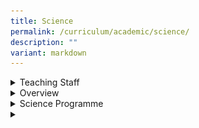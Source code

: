 ```yaml
---
title: Science
permalink: /curriculum/academic/science/
description: ""
variant: markdown
---
```

<div data-type="detailGroup" class="isomer-accordion isomer-accordion-white">
<details class="isomer-details">
<summary>Teaching Staff</summary>
<div data-type="detailsContent" class="isomer-details-content">
<table style="minWidth: 175px">
<colgroup>
<col>
<col>
<col>
<col>
<col>
<col>
<col>
</colgroup>
<tbody>
<tr>
<th rowspan="1" colspan="1">
<p>01/</p>
</th>
<th rowspan="1" colspan="1">
<p>Mr Lim Yiu Tian
<br><em>HOD Science<br>Physics<br></em>
</p>
</th>
<th rowspan="1" colspan="1">
<p><strong>02</strong>/</p>
</th>
<th rowspan="1" colspan="1">
<p><strong>Mdm Hemalatha Pragaran</strong>
<br><em>HOD Character &amp; Citizenship Education<br>Chemistry</em> 
<br>
</p>
</th>
<td rowspan="1" colspan="1">
<p><strong>03/</strong> 
<br>
</p>
</td>
<td rowspan="1" colspan="1">
<p><strong>Ms Tan Yen Nee</strong>
<br><strong><em>Year Head</em><br><em>(Lower Secondary)</em></strong>
<br><strong><em>Physics</em></strong>
</p>
</td>
<th rowspan="1" colspan="1">
<p></p>
</th>
</tr>
<tr>
<td rowspan="1" colspan="1">
<p><strong>04/</strong>
</p>
</td>
<td rowspan="1" colspan="1">
<p><strong>Ms Ng Ling Yee Domina</strong> 
<br><em>Subject Head, Biology<br>Biology<br>English Language<br></em>
</p>
</td>
<td rowspan="1" colspan="1">
<p><strong>05/<br></strong>
</p>
</td>
<td rowspan="1" colspan="1">
<p><strong>Mr Huzaini Bin Alwi</strong> 
<br><em>Subject Head, Data Management<br>Physics<br></em>
</p>
</td>
<td rowspan="1" colspan="1">
<p><strong>06/</strong>
</p>
</td>
<td rowspan="1" colspan="1">
<p><strong>Mrs Salinah Zhu</strong> 
<br><em>Subject Head, Student Management<br>Physics</em>
</p>
</td>
<td rowspan="1" colspan="1">
<p></p>
</td>
</tr>
<tr>
<td rowspan="1" colspan="1">
<p><strong>07/</strong>
</p>
</td>
<td rowspan="1" colspan="1">
<p><strong>Ms Kek Poh Khee</strong> 
<br><em>Subject Head (Internal), Chemistry<br>Chemistry</em>
</p>
</td>
<td rowspan="1" colspan="1">
<p><strong>08/</strong>
</p>
</td>
<td rowspan="1" colspan="1">
<p><strong>Ms Pui Li Xian</strong> 
<br><em>AYH (Sec 4) (Internal),<br>Biology</em>
</p>
</td>
<td rowspan="1" colspan="1">
<p><strong>09/</strong><em><br></em>
</p>
</td>
<td rowspan="1" colspan="1">
<p><strong>Mr Alvin Liew Shao Chuan</strong> 
<br><em>Teacher<br>Chemistry</em>
</p>
</td>
<td rowspan="1" colspan="1">
<p></p>
</td>
</tr>
<tr>
<td rowspan="1" colspan="1">
<p><strong>10/</strong>
</p>
</td>
<td rowspan="1" colspan="1">
<p><strong>Ms Ridzwana Begum</strong> 
<br><em>Teacher<br>Chemistry<br>Biology</em>
</p>
</td>
<td rowspan="1" colspan="1">
<p><strong>11&nbsp;/</strong>
</p>
</td>
<td rowspan="1" colspan="1">
<p><strong>Ms Lim Li Ying</strong> 
<br><em>Teacher<br>Chemistry</em>
<br><em>Computer Applications</em>
</p>
</td>
<td rowspan="1" colspan="1">
<p><strong>12/</strong> 
<br>
</p>
</td>
<td rowspan="1" colspan="1">
<p><strong>Mr Eric Lee Chin Ngai</strong> 
<br><em>Teacher<br>Chemistry<br>Computer Applications</em>
</p>
</td>
<td rowspan="1" colspan="1">
<p></p>
</td>
</tr>
<tr>
<td rowspan="1" colspan="1">
<p></p>
</td>
<td rowspan="1" colspan="1">
<p></p>
</td>
<td rowspan="1" colspan="1">
<p></p>
</td>
<td rowspan="1" colspan="1">
<p></p>
</td>
<td rowspan="1" colspan="1">
<p></p>
</td>
<td rowspan="1" colspan="1">
<p></p>
</td>
<td rowspan="1" colspan="1">
<p></p>
</td>
</tr>
</tbody>
</table>
<p></p>
</div>
</details>
<details class="isomer-details">
<summary>Overview</summary>
<div data-type="detailsContent" class="isomer-details-content">
<table style="minWidth: 25px">
<colgroup>
<col>
</colgroup>
<tbody>
<tr>
<td rowspan="1" colspan="1">
<p>
<br>
</p>
<div class="isomer-image-wrapper">
<img style="margin: auto; outline: none; padding: 0px; border: none; clear: both; display: block; width: 913px; height: 681px;" height="auto" width="100%" alt="cover.jpg" src="/images/cover.jpg">
</div>
<p></p>
<p><strong><u>Subjects Offered</u></strong>
</p>
<ul data-tight="true" class="tight">
<li>
<p><strong><u>Express</u></strong>
</p>
<ul data-tight="true" class="tight">
<li>
<p>Biology</p>
</li>
<li>
<p>Chemistry</p>
</li>
<li>
<p>Physics</p>
</li>
<li>
<p>Science (Phy/Chem)</p>
</li>
<li>
<p>Science (Phy/Bio)</p>
</li>
<li>
<p>Science (Chem/Bio)</p>
</li>
</ul>
</li>
<li>
<p><strong><u>Normal (Academic)</u></strong>
</p>
<ul data-tight="true" class="tight">
<li>
<p>Science (Phy/Chem)</p>
</li>
<li>
<p>Science (Chem/Bio)</p>
</li>
<li>
<p>Normal (Technical)</p>
</li>
</ul>
</li>
<li>
<p><strong><u>Normal (Technical)</u></strong>
</p>
<ul data-tight="true" class="tight">
<li>
<p>Lower Secondary Science</p>
</li>
<li>
<p>Upper Secondary Science</p>
</li>
</ul>
</li>
</ul>
<h3><strong><u>Curriculum and Framework</u></strong></h3>
<div class="isomer-image-wrapper">
<img style="margin: auto; outline: none; padding: 0px; border: none; clear: both; display: block;" height="auto" width="100%" alt="01.png" src="/images/framework.png">
</div>
<div class="isomer-image-wrapper">
<img style="margin: auto; outline: none; padding: 0px; border: none; clear: both; display: block;" height="auto" width="100%" alt="02.png" src="/images/framework2.png">
</div>
<p>The&nbsp;<em>Science Curriculum Framework&nbsp;</em>is derived from the
Policy Framework for the Teaching and Learning of Science. It encapsulates
the thrust of science education in Singapore to prepare our students to
be sufficiently adept as effective citizens, able to function in and contribute
to an increasingly technologically-driven world.&nbsp; &nbsp; &nbsp; &nbsp;
&nbsp; &nbsp; &nbsp; &nbsp; &nbsp; &nbsp; &nbsp; &nbsp; &nbsp; &nbsp; &nbsp;
&nbsp; &nbsp; &nbsp; &nbsp;&nbsp;
<br>
</p>
<p>In line with the framework of learning Science as an inquiry subject,
our department organises a series of enrichment activities to stimulate
students' interest and inquisitiveness towards Science. Refer to our programme
in the next tab for more details.</p>
<p><strong><u>Learning Space (Science Discovery Lab)</u></strong>
</p>
<p>The Science Discovery Lab; a place for learning of Science which is enhanced
by the conducive environment for collaborative learning on top of the ICT
tools available to support ICT based inquiry learning.
<br>
<br>We would like our students to find joy in learning, grow and develop in
the area of Science in a setting where working together is the norm and
Science is the vehicle that spurs thinking.</p>
<div class="isomer-image-wrapper">
<img style="margin: auto; outline: none; padding: 0px; border: none; clear: both; display: block; width: 811px; height: 1081px;" height="auto" width="100%" alt="Science Rm 1.jpeg" src="/images/framework3.jpeg">
</div>
<div class="isomer-image-wrapper">
<img style="margin: auto; outline: none; padding: 0px; border: none; clear: both; display: block; width: 808px; height: 604px;" height="auto" width="100%" alt="Science Rm 2.jpeg" src="/images/scienceroom2.jpeg">
</div>
<div class="isomer-image-wrapper">
<img style="margin: auto; outline: none; padding: 0px; border: none; clear: both; display: block; width: 803px; height: 601px;" height="auto" width="100%" alt="Science Rm 3.jpeg" src="/images/scienceroom3.jpeg">
</div>
<div class="isomer-image-wrapper">
<img style="margin: auto; outline: none; padding: 0px; border: none; clear: both; display: block; width: 805px; height: 602px;" height="auto" width="100%" alt="Science Rm 5.jpeg" src="/images/scienceroom5.jpeg">
</div>
</td>
</tr>
</tbody>
</table>
<p></p>
<p></p>
<p></p>
<p></p>
</div>
</details>
<details class="isomer-details">
<summary>Science Programme</summary>
<div data-type="detailsContent" class="isomer-details-content">
<h4>Achievements</h4>
<table style="minWidth: 100px">
<colgroup>
<col>
<col>
<col>
<col>
</colgroup>
<tbody>
<tr>
<th rowspan="1" colspan="1">
<p>Unit</p>
</th>
<th rowspan="1" colspan="1">
<p>Competition</p>
</th>
<th rowspan="1" colspan="1">
<p>Achievement</p>
</th>
<th rowspan="1" colspan="1">
<p>Year</p>
</th>
</tr>
<tr>
<td rowspan="1" colspan="1">
<p>Biology
<br>
</p>
</td>
<td rowspan="1" colspan="1">
<p>National Junior Biology Olympiad</p>
</td>
<td rowspan="1" colspan="1">
<p>Chloe Chua Qiao Lin 4E1 - Bronze Award
<br>Koh You Li Erika 4E1 - Bronze Award
<br>Chloe Teh Shi Ying 4E2 - Bronze Award
<br>
</p>
</td>
<td rowspan="1" colspan="1">
<p>2022</p>
</td>
</tr>
<tr>
<td rowspan="1" colspan="1">
<p>Biology</p>
</td>
<td rowspan="1" colspan="1">
<p>National Junior Biology Olympiad</p>
</td>
<td rowspan="1" colspan="1">
<p>Yeo Yu Xuan Dazzel 4E1 - Gold Award
<br>Tan Ching Thee Royce 4E1 - Bronze Award
<br>
</p>
</td>
<td rowspan="1" colspan="1">
<p>2021
<br>
</p>
</td>
</tr>
<tr>
<td rowspan="1" colspan="1">
<p>Science</p>
</td>
<td rowspan="1" colspan="1">
<p>Applied Sciences Programme</p>
</td>
<td rowspan="1" colspan="1">
<p>Participation</p>
</td>
<td rowspan="1" colspan="1">
<p>2021</p>
</td>
</tr>
<tr>
<td rowspan="1" colspan="1">
<p>Science</p>
</td>
<td rowspan="1" colspan="1">
<p>Scientific Inventive Thinking</p>
</td>
<td rowspan="1" colspan="1">
<p>Participation</p>
</td>
<td rowspan="1" colspan="1">
<p>2021</p>
</td>
</tr>
<tr>
<td rowspan="1" colspan="1">
<p>Science</p>
</td>
<td rowspan="1" colspan="1">
<p>Singapore Youth Science Fair</p>
</td>
<td rowspan="1" colspan="1">
<p>Certificate of Accomplishment</p>
</td>
<td rowspan="1" colspan="1">
<p>2021</p>
</td>
</tr>
<tr>
<td rowspan="1" colspan="1">
<p>Science</p>
</td>
<td rowspan="1" colspan="1">
<p>Ignite Skills Challenge</p>
</td>
<td rowspan="1" colspan="1">
<p>Team Gold Award</p>
</td>
<td rowspan="1" colspan="1">
<p>2021</p>
</td>
</tr>
<tr>
<td rowspan="1" colspan="1">
<p>Science</p>
</td>
<td rowspan="1" colspan="1">
<p>ICAS (Science)</p>
</td>
<td rowspan="1" colspan="1">
<p>Distinction (3), Merit (2), Credit (2)</p>
</td>
<td rowspan="1" colspan="1">
<p>2021</p>
</td>
</tr>
<tr>
<td rowspan="1" colspan="1">
<p>Biology</p>
</td>
<td rowspan="1" colspan="1">
<p>National Junior Biology Olympiad</p>
</td>
<td rowspan="1" colspan="1">
<p>Joshua 4E1- Silver</p>
</td>
<td rowspan="1" colspan="1">
<p>2019</p>
</td>
</tr>
<tr>
<td rowspan="1" colspan="1">
<p>Chemistry</p>
</td>
<td rowspan="1" colspan="1">
<p>ANCQ Competition</p>
</td>
<td rowspan="1" colspan="1">
<p>Participation</p>
</td>
<td rowspan="1" colspan="1">
<p>2019</p>
</td>
</tr>
<tr>
<td rowspan="1" colspan="1">
<p>Chemistry</p>
</td>
<td rowspan="1" colspan="1">
<p>National Junior Chemistry Olympiad</p>
</td>
<td rowspan="1" colspan="1">
<p>Participation</p>
</td>
<td rowspan="1" colspan="1">
<p>2019</p>
</td>
</tr>
<tr>
<td rowspan="1" colspan="1">
<p>Chemistry</p>
</td>
<td rowspan="1" colspan="1">
<p>Paul Science Quiz (ANCQ)</p>
</td>
<td rowspan="1" colspan="1">
<p>Joshua 4E1- Silver</p>
</td>
<td rowspan="1" colspan="1">
<p>2019</p>
</td>
</tr>
<tr>
<td rowspan="1" colspan="1">
<p>Physics</p>
</td>
<td rowspan="1" colspan="1">
<p>National Junior Physics Olympiad</p>
</td>
<td rowspan="1" colspan="1">
<p>Honourable Mention - Main (3)
<br>Honourable Mention - Open Category (1)
<br>
</p>
</td>
<td rowspan="1" colspan="1">
<p>2019</p>
</td>
</tr>
<tr>
<td rowspan="1" colspan="1">
<p>Science</p>
</td>
<td rowspan="1" colspan="1">
<p>The BIG Science Competition</p>
</td>
<td rowspan="1" colspan="1">
<p>High Distinction (1),
<br>Distinction (1),
<br>Credit (1)</p>
</td>
<td rowspan="1" colspan="1">
<p>2019
<br>
</p>
</td>
</tr>
<tr>
<td rowspan="1" colspan="1">
<p>Science</p>
</td>
<td rowspan="1" colspan="1">
<p>ICAS (Science)</p>
</td>
<td rowspan="1" colspan="1">
<p>Distinction (1), Merit (2), Credit (7)
<br>
</p>
</td>
<td rowspan="1" colspan="1">
<p>2019</p>
</td>
</tr>
<tr>
<td rowspan="1" colspan="1">
<p>Science</p>
</td>
<td rowspan="1" colspan="1">
<p>Nanyang Polytechnic Science and Technology Challenge</p>
</td>
<td rowspan="1" colspan="1">
<p>-</p>
</td>
<td rowspan="1" colspan="1">
<p>2019</p>
</td>
</tr>
</tbody>
</table>
<table style="minWidth: 25px">
<colgroup>
<col>
</colgroup>
<tbody>
<tr>
<td rowspan="1" colspan="1">
<p><strong>Activities 2023</strong>
</p>
<p></p>
<p><strong>Science Competitions 2023</strong>
</p>
<p></p>
<p><strong><u>STEM Playground</u></strong>
</p>
<p>To immerse our lower secondary students in STEM (Science, Technology,
Engineering, and Mathematics) activities, they eagerly took part in the
STEM Playground, a collaborative effort organized by the Singapore Science
Centre, the Ministry of Education (MOE), and the James Dyson Foundation.</p>
<p>&nbsp;</p>
<p>The primary challenge presented to these students was the construction
of a self-supporting bridge capable of withstanding a 1kg load, using a
limited set of resources: 50 satay sticks, rubber bands, and tape. In response,
our students showcased their remarkable commitment to learning, readily
embracing creative challenges. They ventured into a realm of diverse designs
and tirelessly refined their bridge structures, persistently striving for
optimal solutions. This experience not only enriched their STEM knowledge
but also instilled a profound sense of creativity and problem-solving acumen.</p>
<div class="isomer-image-wrapper">
<img style="width: 100%" height="auto" width="100%" alt="" src="/images/Stem_Playground_Prototype.jpg">
</div>
<p>&nbsp;&nbsp;</p>
<p><strong><u>Science Olympiads</u></strong>
</p>
<p>Our upper secondary students enthusiastically engaged in the Singapore
Junior Chemistry Olympiad (SJChO), Singapore Junior Biology Olympiad (SJBO),
and Singapore Junior Physics Olympiad (SJPO). These esteemed Science Olympiads
serve as an invaluable platform for our students to push the boundaries
of their scientific knowledge in their respective fields. They willingly
accepted the challenge, demonstrating their passion for and dedication
to the sciences.&nbsp;</p>
<table style="minWidth: 75px">
<colgroup>
<col>
<col>
<col>
</colgroup>
<tbody>
<tr>
<td rowspan="1" colspan="1">
<p><strong>Student</strong>
</p>
</td>
<td rowspan="1" colspan="1">
<p><strong>Class</strong>
</p>
</td>
<td rowspan="1" colspan="1">
<p><strong>Award</strong>
</p>
</td>
</tr>
<tr>
<td rowspan="1" colspan="3">
<p><strong>Singapore Junior Biology Olympiad</strong>
</p>
</td>
</tr>
<tr>
<td rowspan="1" colspan="1">
<p>Rachel Low</p>
</td>
<td rowspan="1" colspan="1">
<p>4E2</p>
</td>
<td rowspan="1" colspan="1">
<p>Bronze</p>
</td>
</tr>
<tr>
<td rowspan="1" colspan="1">
<p>Sim Jia Min</p>
</td>
<td rowspan="1" colspan="1">
<p>3 Care</p>
</td>
<td rowspan="1" colspan="1">
<p>Honourable Mention</p>
</td>
</tr>
<tr>
<td rowspan="1" colspan="1">
<p>Randilyn Liau</p>
</td>
<td rowspan="1" colspan="1">
<p>4E2</p>
</td>
<td rowspan="1" colspan="1">
<p>Honourable Mention</p>
</td>
</tr>
<tr>
<td rowspan="1" colspan="3">
<p><strong>Singapore Junior Chemistry Olympiad</strong>
</p>
</td>
</tr>
<tr>
<td rowspan="1" colspan="1">
<p>Joel Teo</p>
</td>
<td rowspan="1" colspan="1">
<p>4E1</p>
</td>
<td rowspan="1" colspan="1">
<p>Bronze</p>
</td>
</tr>
<tr>
<td rowspan="1" colspan="1">
<p>Rachel Low</p>
</td>
<td rowspan="1" colspan="1">
<p>4E2</p>
</td>
<td rowspan="1" colspan="1">
<p>Bronze</p>
</td>
</tr>
<tr>
<td rowspan="1" colspan="3">
<p><strong>Singapore Junior Physics Olympiad</strong>
</p>
</td>
</tr>
<tr>
<td rowspan="1" colspan="1">
<p>Shen Ziru</p>
</td>
<td rowspan="1" colspan="1">
<p>4E2</p>
</td>
<td rowspan="1" colspan="1">
<p>Bronze</p>
</td>
</tr>
<tr>
<td rowspan="1" colspan="1">
<p>Rachel Low</p>
</td>
<td rowspan="1" colspan="1">
<p>4E2</p>
</td>
<td rowspan="1" colspan="1">
<p>Bronze</p>
</td>
</tr>
<tr>
<td rowspan="1" colspan="1">
<p>Choi Yuk</p>
</td>
<td rowspan="1" colspan="1">
<p>3 Care</p>
</td>
<td rowspan="1" colspan="1">
<p>Honourable Mention</p>
</td>
</tr>
<tr>
<td rowspan="1" colspan="1">
<p>Ng Chit Yu</p>
</td>
<td rowspan="1" colspan="1">
<p>3 Integrity</p>
</td>
<td rowspan="1" colspan="1">
<p>Honourable Mention</p>
</td>
</tr>
<tr>
<td rowspan="1" colspan="1">
<p>Shirin Ong</p>
</td>
<td rowspan="1" colspan="1">
<p>3 Respect</p>
</td>
<td rowspan="1" colspan="1">
<p>Honourable Mention</p>
</td>
</tr>
<tr>
<td rowspan="1" colspan="1">
<p>Chong Woo Kin Nishi</p>
</td>
<td rowspan="1" colspan="1">
<p>4E1</p>
</td>
<td rowspan="1" colspan="1">
<p>Honourable Mention</p>
</td>
</tr>
<tr>
<td rowspan="1" colspan="1">
<p>Cedrik Chua</p>
</td>
<td rowspan="1" colspan="1">
<p>4E1</p>
</td>
<td rowspan="1" colspan="1">
<p>Honourable Mention</p>
</td>
</tr>
<tr>
<td rowspan="1" colspan="1">
<p>Joel Teo</p>
</td>
<td rowspan="1" colspan="1">
<p>4E1</p>
</td>
<td rowspan="1" colspan="1">
<p>Honourable Mention</p>
</td>
</tr>
<tr>
<td rowspan="1" colspan="1">
<p>Fedora Tan</p>
</td>
<td rowspan="1" colspan="1">
<p>4E2</p>
</td>
<td rowspan="1" colspan="1">
<p>Honourable Mention</p>
</td>
</tr>
<tr>
<td rowspan="1" colspan="1">
<p>Samuel Joshua</p>
</td>
<td rowspan="1" colspan="1">
<p>4E2</p>
</td>
<td rowspan="1" colspan="1">
<p>Honourable Mention</p>
</td>
</tr>
<tr>
<td rowspan="1" colspan="3">
<p><strong>Singapore Physics League</strong>
</p>
</td>
</tr>
<tr>
<td rowspan="1" colspan="1">
<p>Kelly Teo</p>
</td>
<td rowspan="1" colspan="1">
<p>4E1</p>
</td>
<td rowspan="1" colspan="1">
<p>Honourable Mention</p>
</td>
</tr>
<tr>
<td rowspan="1" colspan="1">
<p>Joel Teo</p>
</td>
<td rowspan="1" colspan="1">
<p>4E1</p>
</td>
<td rowspan="1" colspan="1">
<p>Honourable Mention</p>
</td>
</tr>
<tr>
<td rowspan="1" colspan="1">
<p>Soon Kai De</p>
</td>
<td rowspan="1" colspan="1">
<p>4E2</p>
</td>
<td rowspan="1" colspan="1">
<p>Honourable Mention</p>
</td>
</tr>
<tr>
<td rowspan="1" colspan="1">
<p>Samuel Joshua</p>
</td>
<td rowspan="1" colspan="1">
<p>4E2</p>
</td>
<td rowspan="1" colspan="1">
<p>Honourable Mention</p>
</td>
</tr>
<tr>
<td rowspan="1" colspan="1">
<p>Shen Ziru</p>
</td>
<td rowspan="1" colspan="1">
<p>4E2</p>
</td>
<td rowspan="1" colspan="1">
<p>Honourable Mention</p>
</td>
</tr>
<tr>
<td rowspan="1" colspan="1">
<p>Chong Woo Kin Nishi</p>
</td>
<td rowspan="1" colspan="1">
<p>4E1</p>
</td>
<td rowspan="1" colspan="1">
<p>Honourable Mention</p>
</td>
</tr>
<tr>
<td rowspan="1" colspan="1">
<p>Cedrik Chua</p>
</td>
<td rowspan="1" colspan="1">
<p>4E1</p>
</td>
<td rowspan="1" colspan="1">
<p>Honourable Mention</p>
</td>
</tr>
<tr>
<td rowspan="1" colspan="1">
<p>Tan Geng Kai</p>
</td>
<td rowspan="1" colspan="1">
<p>4E1</p>
</td>
<td rowspan="1" colspan="1">
<p>Honourable Mention</p>
</td>
</tr>
<tr>
<td rowspan="1" colspan="1">
<p>Aviv Wong</p>
</td>
<td rowspan="1" colspan="1">
<p>4E1</p>
</td>
<td rowspan="1" colspan="1">
<p>Honourable Mention</p>
</td>
</tr>
<tr>
<td rowspan="1" colspan="1">
<p>Clarence Chia</p>
</td>
<td rowspan="1" colspan="1">
<p>4E1</p>
</td>
<td rowspan="1" colspan="1">
<p>Honourable Mention</p>
</td>
</tr>
</tbody>
</table>
<p>&nbsp;</p>
<p><strong><u>ICAS Science Assessment</u></strong>
</p>
<p>The International Competitions and Assessments for Schools (ICAS) is a
prestigious assessment program known for its rigorous examinations covering
various subjects. Our lower secondary students recently took part in the
ICAS Science Assessment and have showcased remarkable achievements. Collectively,
JWSS students secured an impressive tally of results, including 3 Distinctions,
9 Credits, and 5 Merits. These accomplishments underscore our students'
dedication to academic excellence and their commendable performance in
the realm of science.</p>
<table style="minWidth: 75px">
<colgroup>
<col>
<col>
<col>
</colgroup>
<tbody>
<tr>
<td rowspan="1" colspan="1">
<p><strong>Student</strong>
</p>
</td>
<td rowspan="1" colspan="1">
<p><strong>Class</strong>
</p>
</td>
<td rowspan="1" colspan="1">
<p><strong>Award</strong>
</p>
</td>
</tr>
<tr>
<td rowspan="1" colspan="1">
<p>Celeste Teo Sui En</p>
</td>
<td rowspan="1" colspan="1">
<p>1 Care</p>
</td>
<td rowspan="1" colspan="1">
<p>Distinction</p>
</td>
</tr>
<tr>
<td rowspan="1" colspan="1">
<p>Naomi Kuwardoyo</p>
</td>
<td rowspan="1" colspan="1">
<p>1 Passion</p>
</td>
<td rowspan="1" colspan="1">
<p>Distinction</p>
</td>
</tr>
<tr>
<td rowspan="1" colspan="1">
<p>Shiva Kris Chandrashekaran</p>
</td>
<td rowspan="1" colspan="1">
<p>2 Passion</p>
</td>
<td rowspan="1" colspan="1">
<p>Distinction</p>
</td>
</tr>
</tbody>
</table>
<p>&nbsp;3 Distinctions, 9 Credits and 5 Merits.</p>
<p></p>
<p><strong>Activities 2022<br></strong>
</p>
<p><strong>Science Competitions 2022</strong>
</p>
<p></p>
<p>JWSS students have represented the school in numerous science competitions
this year and have achieved commendable results. Our lower secondary students
took part in the ICAS Science Assessment.</p>
<p>&nbsp;</p>
<p>Our upper secondary students participated in the Singapore Junior Chemistry
Olympiad (SJChO), Singapore Junior Biology Olympiad (SJBO) and Singapore
Junior Physics Olympiad (SJPO). The Science Olympiads provide a platform
for upper secondary students to challenge themselves further in their knowledge
of the respective scientific fields.</p>
<p></p>
<div class="isomer-image-wrapper">
<img style="width: 100%" height="auto" width="100%" alt="" src="/images/Sci Dept/Science2024/photo1672157891.jpeg">
</div>
<p>Lower secondary students taking the ICAS Science Assessment</p>
<p></p>
<p></p>
<div class="isomer-image-wrapper">
<img style="width: 100%" height="auto" width="100%" alt="" src="/images/Sci Dept/Science2024/photo1672157673.jpeg">
</div>
<p><em>Chen Yang Yan (3E1) receiving her SJPO certificate from Ms Tan on Recognition &amp; Celebration Day.</em>
</p>
<p></p>
<p></p>
<div class="isomer-image-wrapper">
<img style="width: 100%" height="auto" width="100%" alt="" src="/images/Sci Dept/Science2024/photo1672157648.jpeg">
</div>
<p><em>Wong Wei Ren Aviv (3E1) receiving his SJChO certificate from Ms Tan on Recognition &amp; Celebration Day.</em>
</p>
<p><strong>Awards with names of students:</strong>
</p>
<p><u>ICAS Science Assessment</u>
</p>
<p>Distinction – Caelyn Lim Khai En (2 Care)</p>
<p>Distinction – Chen Yuheng Grant (2 Resilience)</p>
<p>Credit – Chua Sim Guan (2 Resilience)</p>
<p>Credit – Ong Cai Ming (2 Resilience)</p>
<p>Credit – Lim Yu Kai (2 Resilience)</p>
<p>Credit – Chan Zhun Yee, Zane (2 Resilience)</p>
<p>Credit – Wong Wen Tian (2 Respect)</p>
<p>Credit – Lionel Thia (2 Respect)</p>
<p>Credit – Arumugam Rohith (2 Respect)</p>
<p>Credit – Herfina Binte Dulkifli (2 Care)</p>
<p>Credit – Shahina Nabiha d/o Mohamed Sulaiman (2 Care)</p>
<p>Credit – Tan Choy Hee (2 Care)</p>
<p>Merit – Sin Jia Xuan Megan (2 Resilience)</p>
<p>Merit – Ng Guan Jie Aaron (2 Resilience)</p>
<p>Merit – Gayathri Rajavel (2 Care)</p>
<p>Merit – Rayden Lew Hao Yang (2 Curiosity)</p>
<p>Merit – Khan K M Ahsan Adil (2 Excellence)</p>
<p>Merit – Tan Hui Ting (2 Innovation)</p>
<p>Merit – Lucian Lian Bowen (1 Innovation)</p>
<p></p>
<p><u>Singapore Junior Biology Olympiad</u>
</p>
<p>Bronze – Chloe Chua Qiao Lin (4E1)</p>
<p>Bronze – Koh You Li Erika (4E1)</p>
<p>Bronze – Chloe Teh Shiying (4E2)</p>
<p></p>
<p><u>Singapore Junior Chemistry Olympiad</u>
</p>
<p>Bronze – Wong Wei Ren Aviv (3E1)</p>
<p>Bronze – Chloe Teh Shiying (4E2)</p>
<p></p>
<p><u>Singapore Junior Physics Olympiad</u>
</p>
<p>Honourable mention – Chen Yang Yan (3E1)</p>
<p>Honourable mention – Joel Teo Kah Jun (3E1)</p>
<p>Honourable mention – Wong Wei Ren Aviv (3E1)</p>
<p>Honourable mention – Devashree d/o Thanabalan (3E2)</p>
<p>Honourable mention – Samuel Joshua (3E2)</p>
<p>
<br><strong>Post-Weighted Assessment (WA2) – Sec 1 Lower Secondary Science Integrative Activity</strong> 
<br>
<br>Our Secondary 1 students extended their classroom learning on concepts
learnt in Diversity of Materials using Separation Techniques by engaging
in an integrative activity. Students were given a problem scenario in which
they had to exercise their problem-solving skills of looking for potable
water after losing freshwater supply due to a storm.
<br>
<br>They had to research for causes of water pollution and common pollutants
found in water. After that, they had to submit a group summary of their
findings on Padlet that was embedded in the SLS package. Students were
then required to design and create a water purification device using a
given set of materials such as gauze, gravel, cotton wool, pebbles, sand
and an empty mineral water bottle.
<br>
<br>Our Secondary 1 students exhibited great creativity and critical thinking
through the modifications made using these items provided. They had to
determine the suitable materials for the water purification device as well
as identify and explain the factors that affect the effectiveness of the
water purification device. Once all the materials have been placed inside
the inverted water bottle, it is time to test out their devices, using
dirty water.
<br>
<br>The way or sequence in which the materials are arranged actually determines
the effectiveness of the filtration results! The purification devices are
then judged based on how clear the resultant water comes out of the purification
device at the end by comparing it with a turbidity disc.
<br>
<br>The purification process was then filmed by the students using their smartphones
and subsequently uploaded as videos onto a second padlet embedded onto
the SLS package. Some of the groups whose filters worked quite well were
also being invited to the front of the lab to share their design with the
rest of the classes, thereby promoting collaborative learning amongst the
students.&nbsp;</p>
<table style="minWidth: 75px">
<colgroup>
<col>
<col>
<col>
</colgroup>
<tbody>
<tr>
<td rowspan="1" colspan="1">
<div class="isomer-image-wrapper">
<img style="margin: auto; outline: none; padding: 0px; border: none; clear: both; display: block; width: 277px; height: 126px;" height="auto" width="100%" alt="Photo 1.jpeg" src="/images/integrative1.jpeg">
</div>
<p>Students are testing out the efficiency of the filter
<br>
</p>
</td>
<td rowspan="1" colspan="1">
<div class="isomer-image-wrapper">
<img style="margin: auto; outline: none; padding: 0px; border: none; clear: both; display: block; width: 273px; height: 124px;" height="auto" width="100%" alt="Photo 3.jpeg" src="/images/integrative2.jpeg">
</div>
<p>Students filming the purification process using smartphone.
<br>
</p>
</td>
<td rowspan="1" colspan="1">
<div class="isomer-image-wrapper">
<img style="margin: auto; outline: none; padding: 0px; border: none; clear: both; display: block; width: 266px; height: 122px;" height="auto" width="100%" alt="Photo 7.jpeg" src="/images/integrative3.jpeg">
</div>
<p>Students doing and filming the actual purification process.
<br>
</p>
</td>
</tr>
<tr>
<td rowspan="1" colspan="1">
<div class="isomer-image-wrapper">
<img style="margin: auto; outline: none; padding: 0px; border: none; clear: both; display: block; width: 272px; height: 202px;" height="auto" width="100%" alt="Photo 4.jpeg" src="/images/integrative4.jpeg">
</div>
<p>Student testing out the device.
<br>
</p>
</td>
<td rowspan="1" colspan="1">
<div class="isomer-image-wrapper">
<img style="margin: auto; outline: none; padding: 0px; border: none; clear: both; display: block; width: 272px; height: 202px;" height="auto" width="100%" alt="Photo 5.jpeg" src="/images/integrative5.jpeg">
</div>
<p>Students enjoying the activity.
<br>
</p>
</td>
<td rowspan="1" colspan="1">
<div class="isomer-image-wrapper">
<img style="margin: auto; outline: none; padding: 0px; border: none; clear: both; display: block; width: 268.997px; height: 200.595px;" height="auto" width="100%" alt="Photo 6.jpeg" src="/images/integrative6.jpeg">
</div>
<p>Students preparing the materials for the purification device.
<br>
</p>
</td>
</tr>
</tbody>
</table>
<div class="isomer-image-wrapper">
<img style="margin: auto; outline: none; padding: 0px; border: none; clear: both; display: block; width: 271px; height: 586px;" height="auto" width="100%" alt="Photo 2.jpeg" src="/images/integrative7.jpeg">
</div>
<p>Students are engaged in forming the materials outline of the purification
device.</p>
</td>
</tr>
</tbody>
</table>
<table style="minWidth: 25px">
<colgroup>
<col>
</colgroup>
<tbody>
<tr>
<td rowspan="1" colspan="1">
<p><strong>Activities 2021</strong>
</p>
<p><strong><br>Singapore Junior Biology Olympiad (SJBO) 2021</strong> 
<br>
<br>The Singapore Junior Biology Olympiad (SJBO) provides a platform for Secondary
3 to 4 students to challenge themselves further in the area of Biology,
and is an initiative built on their strong grasp on fundamentals. SJBO
gives students a foretaste of the Singapore Biology Olympiad as well as
the International Biology Olympiad. As such, SJBO focuses on critical thinking
skills as applied to Biology, and it is with the aim that students develop
a holistic culture and passion in learning and applying Biology in their
lives.
<br>
<br>For this year, all the Secondary 3 and Secondary 4 Pure Biology students
participated in the Singapore Junior Biology Olympiad. The competition
comprises a theory round for all students. The theory round, consisting
of multiple choice, true-false and short answer questions, was conducted
online on 19 May 2021.
<br>
<br>Yeo Yu Xuan Dazzel received the Gold Award while Tan Ching Thee Royce
received the Bronze Award in the Singapore Junior Biology Olympiad 2021.</p>
<table style="minWidth: 50px">
<colgroup>
<col>
<col>
</colgroup>
<tbody>
<tr>
<td rowspan="1" colspan="1">
<div class="isomer-image-wrapper">
<img style="margin: auto; outline: none; padding: 0px; border: none; clear: both; display: block; width: 322px; height: 247px;" height="auto" width="100%" alt="Biology Olympiad Photo 1.jpg" src="/images/Biology%20Olympiad%20Photo%201.jpg">
</div>
</td>
<td rowspan="1" colspan="1">
<div class="isomer-image-wrapper">
<img style="margin: auto; outline: none; padding: 0px; border: none; clear: both; display: block; width: 323px; height: 247px;" height="auto" width="100%" alt="Biology Olympiad Photo 2.jpg" src="/images/Biology%20Olympiad%20Photo%202.jpg">
</div>
</td>
</tr>
<tr>
<td rowspan="1" colspan="2">
<div class="isomer-image-wrapper">
<img style="margin: auto; outline: none; padding: 0px; border: none; clear: both; display: block;" height="auto" width="100%" alt="Biology Olympiad Photo 3.jpg" src="/images/Biology%20Olympiad%20Photo%203.jpg">
</div>
</td>
</tr>
</tbody>
</table>
<p><strong><br>Science JeWel 2021</strong> 
<br>
<br>1. Applied Sciences Programme
<br>
<br>Forensic Science
<br>Students experienced various hands-on forensic activities and were introduced
to real-world applications.
<br>
</p>
<table style="minWidth: 50px">
<colgroup>
<col>
<col>
</colgroup>
<tbody>
<tr>
<td rowspan="1" colspan="1">
<div class="isomer-image-wrapper">
<img style="margin: auto; outline: none; padding: 0px; border: none; clear: both; display: block; width: 259px; height: 192px;" height="auto" width="100%" alt="Science Jewel Photo 1.jpg" src="/images/Science%20Jewel%20Photo%201.jpg">
</div>
</td>
<td rowspan="1" colspan="1">
<div class="isomer-image-wrapper">
<img style="margin: auto; outline: none; padding: 0px; border: none; clear: both; display: block; width: 256px; height: 192px;" height="auto" width="100%" alt="Science Jewel Photo 2.jpg" src="/images/Science%20Jewel%20Photo%202.jpg">
</div>
</td>
</tr>
</tbody>
</table>
<p>Students learnt about the DNA by constructing DNA models and practiced
extracting DNA from a simulated crime scene to identify a criminal.&nbsp;
<br>
</p>
<table style="minWidth: 50px">
<colgroup>
<col>
<col>
</colgroup>
<tbody>
<tr>
<td rowspan="1" colspan="1">
<div class="isomer-image-wrapper">
<img style="margin: auto; outline: none; padding: 0px; border: none; clear: both; display: block;" height="auto" width="100%" alt="Science Jewel Photo 3.jpg" src="/images/Science%20Jewel%20Photo%203.jpg">
</div>
</td>
<td rowspan="1" colspan="1">
<div class="isomer-image-wrapper">
<img style="margin: auto; outline: none; padding: 0px; border: none; clear: both; display: block;" height="auto" width="100%" alt="Science Jewel Photo 4.jpg" src="/images/Science%20Jewel%20Photo%204.jpg">
</div>
</td>
</tr>
</tbody>
</table>
<p>Students did an investigation on how the size of blood splatter correlates
to the distance from which the blood fell. Students were introduced to
techniques used by forensics scientists for analyzing blood which shed
light on how an attack happened at a crime scene. <strong><br></strong>
</p>
<table style="minWidth: 50px">
<colgroup>
<col>
<col>
</colgroup>
<tbody>
<tr>
<td rowspan="1" colspan="1">
<div class="isomer-image-wrapper">
<img style="margin: auto; outline: none; padding: 0px; border: none; clear: both; display: block;" height="auto" width="100%" alt="Science Jewel Photo 5.jpg" src="/images/Science%20Jewel%20Photo%205.jpg">
</div>
</td>
<td rowspan="1" colspan="1">
<div class="isomer-image-wrapper">
<img style="margin: auto; outline: none; padding: 0px; border: none; clear: both; display: block;" height="auto" width="100%" alt="Science Jewel Photo 6.jpg" src="/images/Science%20Jewel%20Photo%206.jpg">
</div>
</td>
</tr>
</tbody>
</table>
<p>Students learned to detect and analyse fingerprints. Students learnt how
to extract fingerprints from different surfaces.
<br>
</p>
<div class="isomer-image-wrapper">
<img style="margin: auto; outline: none; padding: 0px; border: none; clear: both; display: block; width: 584px; height: 208px;" height="auto" width="100%" alt="Science Jewel Photo 7.jpg" src="/images/Science%20Jewel%20Photo%207.jpg">
</div>
<p>Students learned about autopsy.&nbsp;
<br>
<br>Students were introduced to a case. They worked in groups to gather evidence
and deduce who is the perpetrator in the virtual crime.&nbsp;
<br>
<br>Health Sciences
<br>Sessions were conducted via Zoom in which through a series of virtual
activities, students were introduced to some ideas relating to viruses,
immunology and cardiology.
<br>
</p>
<table style="minWidth: 50px">
<colgroup>
<col>
<col>
</colgroup>
<tbody>
<tr>
<td rowspan="1" colspan="1">
<div class="isomer-image-wrapper">
<img style="margin: auto; outline: none; padding: 0px; border: none; clear: both; display: block;" height="auto" width="100%" alt="Science Jewel Photo 9.jpg" src="/images/Science%20Jewel%20Photo%209.jpg">
</div>
</td>
<td rowspan="1" colspan="1">
<div class="isomer-image-wrapper">
<img style="margin: auto; outline: none; padding: 0px; border: none; clear: both; display: block; width: 304px; height: 222px;" height="auto" width="100%" alt="Science Jewel Photo 10.jpg" src="/images/Science%20Jewel%20Photo%2010.jpg">
</div>
</td>
</tr>
</tbody>
</table>
<p>Applied Food Sciences and Molecular Gastronomy
<br>
</p>
<table style="minWidth: 50px">
<colgroup>
<col>
<col>
</colgroup>
<tbody>
<tr>
<td rowspan="1" colspan="1">
<div class="isomer-image-wrapper">
<img style="margin: auto; outline: none; padding: 0px; border: none; clear: both; display: block; width: 312px; height: 220px;" height="auto" width="100%" alt="Science Jewel Photo 11.jpg" src="/images/Science%20Jewel%20Photo%2011.jpg">
</div>
</td>
<td rowspan="1" colspan="1">
<div class="isomer-image-wrapper">
<img style="margin: auto; outline: none; padding: 0px; border: none; clear: both; display: block; width: 294px; height: 219px;" height="auto" width="100%" alt="Science Jewel Photo 12.jpg" src="/images/Science%20Jewel%20Photo%2012.jpg">
</div>
<p>
<br>
</p>
</td>
</tr>
</tbody>
</table>
<p>Students carried out an investigation to find out which liquid will keep
sliced apples looking the freshest.
<br>
</p>
<table style="minWidth: 50px">
<colgroup>
<col>
<col>
</colgroup>
<tbody>
<tr>
<td rowspan="1" colspan="1">
<div class="isomer-image-wrapper">
<img style="margin: auto; outline: none; padding: 0px; border: none; clear: both; display: block; width: 309px; height: 248px;" height="auto" width="100%" alt="Science Jewel Photo 13.jpg" src="/images/Science%20Jewel%20Photo%2013.jpg">
</div>
</td>
<td rowspan="1" colspan="1">
<div class="isomer-image-wrapper">
<img style="margin: auto; outline: none; padding: 0px; border: none; clear: both; display: block; width: 299px; height: 245px;" height="auto" width="100%" alt="Science Jewel Photo 14.jpg" src="/images/Science%20Jewel%20Photo%2014.jpg">
</div>
<p>
<br>
</p>
</td>
</tr>
</tbody>
</table>
<p>Students put together a meal, utilising spherification, emulsification,
suspension and gelification recipes.
<br>
<br>
<br>2. Scientific Inventive Thinking (with Coding and Programming)
<br>Our Science JeWel students had the opportunity to go through a course
led by Duck Learning. During the course, students learned how to code,
build, and program robots with different functions.
<br>
</p>
<table style="minWidth: 50px">
<colgroup>
<col>
<col>
</colgroup>
<tbody>
<tr>
<td rowspan="1" colspan="1">
<div class="isomer-image-wrapper">
<img style="margin: auto; outline: none; padding: 0px; border: none; clear: both; display: block; width: 473px; height: 222px;" height="auto" width="100%" alt="Science Jewel Photo 15.jpg" src="/images/Science%20Jewel%20Photo%2015.jpg">
</div>
</td>
<td rowspan="1" colspan="1">
<div class="isomer-image-wrapper">
<img style="margin: auto; outline: none; padding: 0px; border: none; clear: both; display: block; width: 187px; height: 218px;" height="auto" width="100%" alt="Science Jewel Photo 16.jpg" src="/images/Science%20Jewel%20Photo%2016.jpg">
</div>
<p>
<br>
</p>
</td>
</tr>
</tbody>
</table>
<p>Students learned about conditionals and compound conditionals and applied
these knowledge to build a safe.
<br>
</p>
<table style="minWidth: 50px">
<colgroup>
<col>
<col>
</colgroup>
<tbody>
<tr>
<td rowspan="1" colspan="1">
<div class="isomer-image-wrapper">
<img style="margin: auto; outline: none; padding: 0px; border: none; clear: both; display: block; width: 288px; height: 216px;" height="auto" width="100%" alt="Science Jewel Photo 17.jpg" src="/images/Science%20Jewel%20Photo%2017.jpg">
</div>
</td>
<td rowspan="1" colspan="1">
<div class="isomer-image-wrapper">
<img style="margin: auto; outline: none; padding: 0px; border: none; clear: both; display: block; width: 336px; height: 218px;" height="auto" width="100%" alt="Science Jewel Photo 18.jpg" src="/images/Science%20Jewel%20Photo%2018.jpg">
</div>
<p>
<br>
</p>
</td>
</tr>
</tbody>
</table>
<p>Students working on their Design Thinking project (Theme: Pollution).
<br>
</p>
<table style="minWidth: 50px">
<colgroup>
<col>
<col>
</colgroup>
<tbody>
<tr>
<td rowspan="1" colspan="1">
<div class="isomer-image-wrapper">
<img style="margin: auto; outline: none; padding: 0px; border: none; clear: both; display: block; width: 351px; height: 258px;" height="auto" width="100%" alt="Science Jewel Photo 19.jpg" src="/images/Science%20Jewel%20Photo%2019.jpg">
</div>
</td>
<td rowspan="1" colspan="1">
<div class="isomer-image-wrapper">
<img style="margin: auto; outline: none; padding: 0px; border: none; clear: both; display: block; width: 302px; height: 257px;" height="auto" width="100%" alt="Science Jewel Photo 20.png" src="/images/Science%20Jewel%20Photo%2020.png">
</div>
<p>
<br>
</p>
</td>
</tr>
</tbody>
</table>
<p>Samples of students’ final prototypes
<br>
<br>Competitions&nbsp;
<br>Our Science JeWel students had the opportunities to participate in National
and International competitions.
<br>
</p>
<div class="isomer-image-wrapper">
<img style="margin: auto; outline: none; padding: 0px; border: none; clear: both; display: block; width: 596px; height: 446px;" height="auto" width="100%" alt="Science Jewel Photo 21.jpg" src="/images/Science%20Jewel%20Photo%2021.jpg">
</div>
<p>Our Secondary 2 students being awarded the Certificate of Accomplishment
in Singapore Youth Science Fair 2021.
<br><strong><br>Post Exam (EYE) – Sec 1 Lower Secondary Science Integrative Activity</strong> 
<br>
<br>Our Secondary 1 students extended their classroom learning on concepts
learnt in Diversity of Materials using Separation Techniques by engaging
in an integrative activity. Students were then required to create a water
purification device using a given set of materials such as gauze, gravel,
cotton wool, pebbles, sand and an empty mineral water bottle.
<br>
<br>Our Secondary 1 students exhibited great creativity and critical thinking
through the modifications made using these items provided. They had to
determine the suitable materials for the water purification device as well
as identify and explain the factors that affect the effectiveness of the
water purification device. Once all the materials have been placed inside
the inverted water bottle, it is time to test out their devices, using
dirty water.
<br>
<br>The way or sequence in which the materials are arranged actually determines
the effectiveness of the filtration results! The purification devices are
then judged based on how clear the resultant water comes out of the purification
device at the end by comparing it with a turbidity disc. The purification
process was then filmed by the students using their smartphones and subsequently
uploaded onto SLS.
<br>
</p>
<table style="minWidth: 25px">
<colgroup>
<col>
</colgroup>
<tbody>
<tr>
<td rowspan="1" colspan="1">
<div class="isomer-image-wrapper">
<img style="margin: auto; outline: none; padding: 0px; border: none; clear: both; display: block; width: 560px; height: 420px;" height="auto" width="100%" alt="Photo 1.jpg" src="/images/Photo%201.jpg">
</div>
</td>
</tr>
<tr>
<td rowspan="1" colspan="1">
<p>Students are testing out the efficiency of the filter.</p>
</td>
</tr>
<tr>
<td rowspan="1" colspan="1">
<div class="isomer-image-wrapper">
<img style="margin: auto; outline: none; padding: 0px; border: none; clear: both; display: block; width: 560px; height: 747px;" height="auto" width="100%" alt="Photo 2.jpg" src="/images/Photo%202.jpg">
</div>
</td>
</tr>
<tr>
<td rowspan="1" colspan="1">
<p>Students are engaged in forming the materials outline of the purification
device.</p>
</td>
</tr>
<tr>
<td rowspan="1" colspan="1">
<div class="isomer-image-wrapper">
<img style="margin: auto; outline: none; padding: 0px; border: none; clear: both; display: block; width: 560px; height: 420px;" height="auto" width="100%" alt="Photo 3.jpg" src="/images/Photo%203.jpg">
</div>
</td>
</tr>
<tr>
<td rowspan="1" colspan="1">
<p>Students filming the purification process using smartphone.</p>
</td>
</tr>
<tr>
<td rowspan="1" colspan="1">
<div class="isomer-image-wrapper">
<img style="margin: auto; outline: none; padding: 0px; border: none; clear: both; display: block; width: 560px; height: 420px;" height="auto" width="100%" alt="Photo 4.jpg" src="/images/Photo%204.jpg">
</div>
</td>
</tr>
<tr>
<td rowspan="1" colspan="1">
<p>Students testing out the device.</p>
</td>
</tr>
<tr>
<td rowspan="1" colspan="1">
<div class="isomer-image-wrapper">
<img style="margin: auto; outline: none; padding: 0px; border: none; clear: both; display: block; width: 560px; height: 747px;" height="auto" width="100%" alt="Photo 5.jpg" src="/images/Photo%205.jpg">
</div>
</td>
</tr>
<tr>
<td rowspan="1" colspan="1">
<p>Students enjoying the activity.</p>
</td>
</tr>
<tr>
<td rowspan="1" colspan="1">
<div class="isomer-image-wrapper">
<img style="margin: auto; outline: none; padding: 0px; border: none; clear: both; display: block; width: 560px; height: 747px;" height="auto" width="100%" alt="Photo 6.jpg" src="/images/Photo%206.jpg">
</div>
</td>
</tr>
<tr>
<td rowspan="1" colspan="1">
<p>A student preparing the materials for the purification device.</p>
</td>
</tr>
<tr>
<td rowspan="1" colspan="1">
<div class="isomer-image-wrapper">
<img style="margin: auto; outline: none; padding: 0px; border: none; clear: both; display: block; width: 560px; height: 746.667px;" height="auto" width="100%" alt="Photo 7.jpg" src="/images/Photo%207.jpg">
</div>
</td>
</tr>
<tr>
<td rowspan="1" colspan="1">
<p>Students doing and filming the actual purification process.</p>
</td>
</tr>
</tbody>
</table>
<p><strong><br>Ignite Skills Challenge 2021&nbsp;<br></strong> 
<br>Ignite Skills Challenge 2021 is an annual competition that introduces
students to technical skills and fosters deeper understanding of courses
offered by ITE.
<br>
<br>Challenges are designed to be engaging and fun, so as to make learning
enjoyable and memorable. There are a total of 15 challenges and participants
are required to attend a virtual workshop teaching them on the task, before
they explore and perform the task on their own.
<br>
<br>A team of three students from 2T2 participated in the ‘Filtraxxion’ challenge,
where they were given a task of building a filtration system using natural
materials. The virtual workshop gave them a hands-on experience in in building
a filtration system and exploring with the different layers of natural
materials, like sand, gravel, pebbles.&nbsp; In the Preliminary round,
they managed to build a filtration system with five different layers of
natural materials and were judged on two criteria, the flow rate of their
filtration system and the clarity of the filtrate. They also created a
chatbot messenger to answer common questions about filtration and the filtration
system they had created.
<br>
<br>In the Final round, they were tasked to create a ‘Filtration learning
package’ video to teach their classmates more about filtration and how
to build a filtration system. The team achieved a gold award in this competition
and had an enriching learning experience.</p>
<table style="minWidth: 50px">
<colgroup>
<col>
<col>
</colgroup>
<tbody>
<tr>
<td rowspan="1" colspan="1">
<div class="isomer-image-wrapper">
<img style="margin: auto; outline: none; padding: 0px; border: none; clear: both; display: block; width: 366px; height: 406px;" height="auto" width="100%" alt="01.jpg" src="/images/ignite1.jpg">
</div>
</td>
<td rowspan="1" colspan="1">
<div class="isomer-image-wrapper">
<img style="margin: auto; outline: none; padding: 0px; border: none; clear: both; display: block; width: 284px; height: 405px;" height="auto" width="100%" alt="02.jpg" src="/images/ignite2.jpg">
</div>
</td>
</tr>
<tr>
<td rowspan="1" colspan="2">
<div class="isomer-image-wrapper">
<img style="margin: auto; outline: none; padding: 0px; border: none; clear: both; display: block; width: 715px; height: 373px;" height="auto" width="100%" alt="03.jpg" src="/images/ignite3.jpg">
</div>
</td>
</tr>
</tbody>
</table>
</td>
</tr>
</tbody>
</table>
<table style="minWidth: 25px">
<colgroup>
<col>
</colgroup>
<tbody>
<tr>
<td rowspan="1" colspan="1">
<p><strong>Activities 2020<br></strong>
</p>
<p><strong>Post Exam (EYE) – Sec 1 Lower Secondary Science Activity<br></strong>
</p>
<p>Our Secondary 1 students extended their classroom learning on density,
which is to determine the ability of an object to float or sink. Students
were then required to construct a boat using a set of materials such as
ice cream sticks. Our Secondary 1s exhibited great creativity and critical
thinking through the modifications made using other optional items. Once
ready, it was time to “float their boat” with as many standard masses possible!
The boats were judged according to the maximum amount of mass it can hold
and the design of the boats.</p>
<p></p>
<div class="isomer-image-wrapper">
<img style="margin: auto; outline: none; padding: 0px; border: none; clear: both; display: block; width: 520px; height: 693px;" height="auto" width="100%" alt="01.jpg" src="/images/activities1.jpg">
</div>
<p>1E1 students are discussing and forming the base of the sail car.</p>
<p></p>
<div class="isomer-image-wrapper">
<img style="margin: auto; outline: none; padding: 0px; border: none; clear: both; display: block; width: 563px; height: 421px;" height="auto" width="100%" alt="02.jpg" src="/images/activities2.jpg">
</div>
<p>1E4 students are engaged in forming the shape of the boat.</p>
<p>
<br>
</p>
<div class="isomer-image-wrapper">
<img style="margin: auto; outline: none; padding: 0px; border: none; clear: both; display: block; width: 555px; height: 415px;" height="auto" width="100%" alt="03.jpg" src="/images/activities3.jpg">
</div>
<p>1T1 students doing the finishing touches to the boat.</p>
<p></p>
<div class="isomer-image-wrapper">
<img style="margin: auto; outline: none; padding: 0px; border: none; clear: both; display: block; width: 557px; height: 418px;" height="auto" width="100%" alt="04.jpg" src="/images/activities4.jpg">
</div>
<p>1N1 students testing out the sail car with the portable fan.</p>
<p></p>
<table style="minWidth: 50px">
<colgroup>
<col>
<col>
</colgroup>
<tbody>
<tr>
<td rowspan="1" colspan="1">
<div class="isomer-image-wrapper">
<img style="margin: auto; outline: none; padding: 0px; border: none; clear: both; display: block; width: 297px; height: 527px;" height="auto" width="100%" alt="05.jpg" src="/images/activities5.jpg">
</div>
</td>
<td rowspan="1" colspan="1">
<div class="isomer-image-wrapper">
<img style="margin: auto; outline: none; padding: 0px; border: none; clear: both; display: block; width: 285px; height: 506px;" height="auto" width="100%" alt="06.jpg" src="/images/activities6.jpg">
</div>
</td>
</tr>
</tbody>
</table>
<p>1E3 students hard at work.</p>
<p></p>
<table style="minWidth: 50px">
<colgroup>
<col>
<col>
</colgroup>
<tbody>
<tr>
<td rowspan="1" colspan="1">
<div class="isomer-image-wrapper">
<img style="margin: auto; outline: none; padding: 0px; border: none; clear: both; display: block; width: 293px; height: 219px;" height="auto" width="100%" alt="07.jpg" src="/images/activities7.jpg">
</div>
</td>
<td rowspan="1" colspan="1">
<div class="isomer-image-wrapper">
<img style="margin: auto; outline: none; padding: 0px; border: none; clear: both; display: block; width: 285px;" height="auto" width="100%" alt="08.jpg" src="/images/activities8.jpg">
</div>
</td>
</tr>
</tbody>
</table>
<p>1E3 students with the final product of the boat.</p>
<p></p>
<div class="isomer-image-wrapper">
<img style="margin: auto; outline: none; padding: 0px; border: none; clear: both; display: block; width: 481px; height: 641px;" height="auto" width="100%" alt="09.jpg" src="/images/activities9.jpg">
</div>
<p>Best Team Design</p>
<p></p>
<div class="isomer-image-wrapper">
<img style="margin: auto; outline: none; padding: 0px; border: none; clear: both; display: block; width: 561px; height: 420px;" height="auto" width="100%" alt="10.jpg" src="/images/activities10.jpg">
</div>
<p>The winning team from 1N2 with their winning entry.</p>
<p></p>
<div class="isomer-image-wrapper">
<img style="margin: auto; outline: none; padding: 0px; border: none; clear: both; display: block; width: 451px; height: 550px;" height="auto" width="100%" alt="11.jpg" src="/images/activities11.jpg">
</div>
<p>1E2’s winning entry.</p>
<p></p>
<div class="isomer-image-wrapper">
<img style="margin: auto; outline: none; padding: 0px; border: none; clear: both; display: block; width: 631px; height: 473px;" height="auto" width="100%" alt="12.jpg" src="/images/activities12.jpg">
</div>
<p>The winning group from 1N1.</p>
<p>
<br>
</p>
<div class="isomer-image-wrapper">
<img style="margin: auto; outline: none; padding: 0px; border: none; clear: both; display: block; width: 533px; height: 400px;" height="auto" width="100%" alt="13.jpg" src="/images/activities13.jpg">
</div>
<p>Winning entry from 1E4.</p>
</td>
</tr>
</tbody>
</table>
<p></p>
<p></p>
<p></p>
</div>
</details>
<details class="isomer-details">
<summary></summary>
<div data-type="detailsContent" class="isomer-details-content">
<p></p>
</div>
</details>
</div>
<p></p>